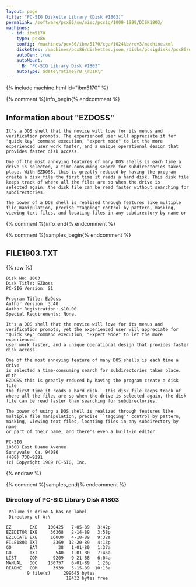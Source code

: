 ```yaml
---
layout: page
title: "PC-SIG Diskette Library (Disk #1803)"
permalink: /software/pcx86/sw/misc/pcsig/1000-1999/DISK1803/
machines:
  - id: ibm5170
    type: pcx86
    config: /machines/pcx86/ibm/5170/cga/1024kb/rev3/machine.xml
    diskettes: /machines/pcx86/diskettes.json,/disks/pcsigdisks/pcx86/diskettes.json
    autoGen: true
    autoMount:
      B: "PC-SIG Library Disk #1803"
    autoType: $date\r$time\rB:\rDIR\r
---
```


{% include machine.html id="ibm5170" %}

{% comment %}info_begin{% endcomment %}

## Information about "EZDOSS"

    It's a DOS shell that the novice will love for its menus and
    verification prompts. The experienced user will appreciate it for
    "quick key" command execution, "expert mode" to let the more
    experienced user work faster, and a unique operational design that
    provides faster disk access.
    
    One of the most annoying features of many DOS shells is each time a
    drive is selected, a time-consuming search for subdirectories takes
    place. With EZDOSS, this is greatly reduced by having the program
    create a disk file the first time it reads a hard disk. This disk file
    keeps track of where all the files are so when the drive is
    selected again, the disk file can be read faster without searching for
    subdirectories.
    
    The power of a DOS shell is realized through features like multiple
    file manipulation, precise "tagging" control by pattern, masking,
    viewing text files, and locating files in any subdirectory by name or
{% comment %}info_end{% endcomment %}

{% comment %}samples_begin{% endcomment %}

## FILE1803.TXT

{% raw %}
```
Disk No: 1803                                                           
Disk Title: EZDoss                                                      
PC-SIG Version: S1                                                      
                                                                        
Program Title: EzDoss                                                   
Author Version: 3.40                                                    
Author Registration: $10.00                                             
Special Requirements: None.                                             
                                                                        
It's a DOS shell that the novice will love for its menus and            
verification prompts, yet the experienced user will appreciate for      
"Quick Key" command execution, "Expert Mode" to let the more experienced
user work faster, and a unique operational design that provides faster  
disk access.                                                            
                                                                        
One of the most annoying feature of many DOS shells is each time a drive
is selected a time-consuming search for subdirectories takes place. With
EZDOSS this is greatly reduced by having the program create a disk file 
the first time it reads a hard disk.  This disk file keeps track of     
where all the files are so when the drive is selected again, the disk   
file can be read faster than searching for subdirectories.              
                                                                        
The power of using a DOS shell is realized through features like        
multiple file manipulation, precise ``tagging'' control by pattern,     
masking, viewing text files, locating files in any subdirectory by name 
or part of their name, and there's even a built-in editor.              
                                                                        
PC-SIG                                                                  
1030D East Duane Avenue                                                 
Sunnyvale  Ca. 94086                                                    
(408) 730-9291                                                          
(c) Copyright 1989 PC-SIG, Inc.                                         
```
{% endraw %}

{% comment %}samples_end{% endcomment %}

### Directory of PC-SIG Library Disk #1803

     Volume in drive A has no label
     Directory of A:\

    EZ       EXE    100425   7-05-89   3:42p
    EZEDITOR EXE     36368   2-14-89   3:58p
    EZLOCATE EXE     16000   4-18-89   9:32a
    FILE1803 TXT      2369  12-20-89   4:13p
    GO       BAT        38   1-01-80   1:37a
    GO       TXT       540   1-01-80   7:46a
    LIST     COM      9209   9-21-88   6:04a
    MANUAL   DOC    130757   6-01-89   1:26p
    README   COM      3939   5-15-89  10:13a
            9 file(s)     299645 bytes
                           18432 bytes free
